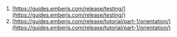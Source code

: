 1. [https://guides.emberjs.com/release/testing/](https://guides.emberjs.com/release/testing/)
2. [https://guides.emberjs.com/release/tutorial/part-1/orientation/](https://guides.emberjs.com/release/tutorial/part-1/orientation/)
